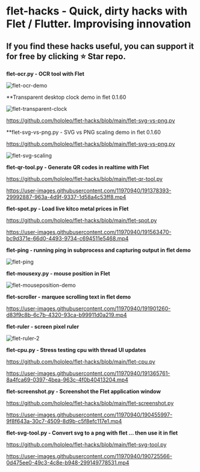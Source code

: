 # flet-hacks - Quick, dirty hacks with Flet / Flutter. Improvising innovation

## If you find these hacks useful, you can support it for free by clicking ⭐ Star repo.

**flet-ocr.py - OCR tool with Flet**

![flet-ocr-demo](https://user-images.githubusercontent.com/11970940/192157189-c018eca3-04ea-4259-9f62-5d46dcc1cccc.gif)

**Transparent desktop clock demo in flet 0.1.60

![flet-transparent-clock](https://user-images.githubusercontent.com/11970940/192938226-fd7a2054-4751-429b-989c-f90df6a30181.gif)


https://github.com/hololeo/flet-hacks/blob/main/flet-svg-vs-png.py

**flet-svg-vs-png.py - SVG vs PNG scaling demo in flet 0.1.60

https://github.com/hololeo/flet-hacks/blob/main/flet-svg-vs-png.py

![flet-svg-scaling](https://user-images.githubusercontent.com/11970940/192691399-91660c6d-00e7-4ae7-a651-1c04f2499698.gif)

**flet-qr-tool.py - Generate QR codes in realtime with Flet**

https://github.com/hololeo/flet-hacks/blob/main/flet-qr-tool.py

https://user-images.githubusercontent.com/11970940/191378393-29992887-963a-4d9f-9337-1d58a4c53ff8.mp4

**flet-spot.py - Load live kitco metal prices  in Flet**

https://github.com/hololeo/flet-hacks/blob/main/flet-spot.py

https://user-images.githubusercontent.com/11970940/191563470-bc9d371e-66d0-4493-9734-c694511e5468.mp4

**flet-ping - running ping in subprocess and capturing output in flet demo**

![flet-ping](https://user-images.githubusercontent.com/11970940/192004308-fb89220a-a733-402d-8491-841f6f6d746b.gif)

**flet-mousexy.py - mouse position in Flet**

![flet-mouseposition-demo](https://user-images.githubusercontent.com/11970940/192187864-a68a0504-1b50-450f-b5d8-16de2bda914c.gif)


**flet-scroller - marquee scrolling text in flet demo**

https://user-images.githubusercontent.com/11970940/191901260-d83f9c8b-6c7b-4320-93ca-b99911d0a219.mp4

**flet-ruler  - screen pixel ruler**

![flet-ruler-2](https://user-images.githubusercontent.com/11970940/192063025-94f45474-f748-4261-bdd3-dd14298df413.gif)

**flet-cpu.py - Stress testing cpu with thread UI updates**

https://github.com/hololeo/flet-hacks/blob/main/flet-cpu.py

https://user-images.githubusercontent.com/11970940/191365761-8a4fca69-0397-4bea-963c-4f0b40413204.mp4

**flet-screenshot.py - Screenshot the Flet application window**

https://github.com/hololeo/flet-hacks/blob/main/flet-screenshot.py

https://user-images.githubusercontent.com/11970940/190455997-9f8f643a-30c7-4509-8d9b-c5f8efc117e1.mp4

**flet-svg-tool.py - Convert svg to a png with flet ... then use it in flet**

https://github.com/hololeo/flet-hacks/blob/main/flet-svg-tool.py

https://user-images.githubusercontent.com/11970940/190725566-0d475ee0-49c3-4c8e-b948-299149778531.mp4
